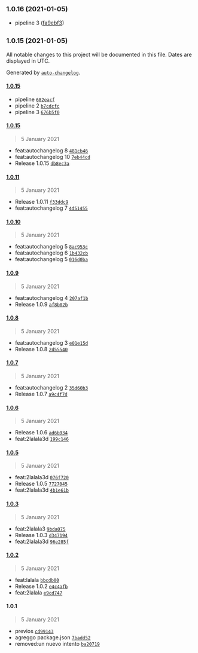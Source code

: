 ## <small>1.0.16 (2021-01-05)</small>

* pipeline 3 ([fa9ebf3](https://github.com/skykit-alejandrorodriguez/cd-pipeline/commit/fa9ebf3))

## <small>1.0.15 (2021-01-05)</small>

All notable changes to this project will be documented in this file. Dates are displayed in UTC.

Generated by [`auto-changelog`](https://github.com/CookPete/auto-changelog).

#### [1.0.15](https://github.com/skykit-alejandrorodriguez/cd-pipeline/compare/1.0.15...1.0.15)

- pipeline [`682eacf`](https://github.com/skykit-alejandrorodriguez/cd-pipeline/commit/682eacf751df6d5741c5c0f80284da846fba6bd2)
- pipeline 2 [`b7cdcfc`](https://github.com/skykit-alejandrorodriguez/cd-pipeline/commit/b7cdcfc48129f8fa501fe87c93d642dec8793c89)
- pipeline 3 [`676b5f0`](https://github.com/skykit-alejandrorodriguez/cd-pipeline/commit/676b5f0c28cdccd13d99c61f868fbfa886b47f87)

#### [1.0.15](https://github.com/skykit-alejandrorodriguez/cd-pipeline/compare/1.0.11...1.0.15)

> 5 January 2021

- feat:autochangelog 8 [`481cb46`](https://github.com/skykit-alejandrorodriguez/cd-pipeline/commit/481cb46936446f2f9dfbd8a82aec1dd653409a86)
- feat:autochangelog 10 [`7eb44cd`](https://github.com/skykit-alejandrorodriguez/cd-pipeline/commit/7eb44cd25287f423e859ad276c4b48c0a44c7d9b)
- Release 1.0.15 [`db8ec3a`](https://github.com/skykit-alejandrorodriguez/cd-pipeline/commit/db8ec3aaadd86b188725b37efffed8232acc1603)

#### [1.0.11](https://github.com/skykit-alejandrorodriguez/cd-pipeline/compare/1.0.10...1.0.11)

> 5 January 2021

- Release 1.0.11 [`f33ddc9`](https://github.com/skykit-alejandrorodriguez/cd-pipeline/commit/f33ddc9d08953c2a0e617a8fc684ab2f204fb585)
- feat:autochangelog 7 [`4d51455`](https://github.com/skykit-alejandrorodriguez/cd-pipeline/commit/4d514551a9695c43e71835e146b04198d4240c44)

#### [1.0.10](https://github.com/skykit-alejandrorodriguez/cd-pipeline/compare/1.0.9...1.0.10)

> 5 January 2021

- feat:autochangelog 5 [`8ac953c`](https://github.com/skykit-alejandrorodriguez/cd-pipeline/commit/8ac953c38214c2267d29b14f0db92580b65ba1ba)
- feat:autochangelog 6 [`1b432cb`](https://github.com/skykit-alejandrorodriguez/cd-pipeline/commit/1b432cba50dd6766605249df01ad9920ed1f0bf8)
- feat:autochangelog 5 [`016d0ba`](https://github.com/skykit-alejandrorodriguez/cd-pipeline/commit/016d0ba20a8c9a0e8b557c387c6c307c8df6eedb)

#### [1.0.9](https://github.com/skykit-alejandrorodriguez/cd-pipeline/compare/1.0.8...1.0.9)

> 5 January 2021

- feat:autochangelog 4 [`207af1b`](https://github.com/skykit-alejandrorodriguez/cd-pipeline/commit/207af1b3dcbb783c379acdd7a59298e7ea29780d)
- Release 1.0.9 [`af8b02b`](https://github.com/skykit-alejandrorodriguez/cd-pipeline/commit/af8b02b432c5fa0a7b3f9dfc81299db17f89a00d)

#### [1.0.8](https://github.com/skykit-alejandrorodriguez/cd-pipeline/compare/1.0.7...1.0.8)

> 5 January 2021

- feat:autochangelog 3 [`e01e15d`](https://github.com/skykit-alejandrorodriguez/cd-pipeline/commit/e01e15db1b358cd9e4c54712141d08d34342c51a)
- Release 1.0.8 [`2d55540`](https://github.com/skykit-alejandrorodriguez/cd-pipeline/commit/2d555402da05766853f9a00c50719568273721d1)

#### [1.0.7](https://github.com/skykit-alejandrorodriguez/cd-pipeline/compare/1.0.6...1.0.7)

> 5 January 2021

- feat:autochangelog 2 [`35d60b3`](https://github.com/skykit-alejandrorodriguez/cd-pipeline/commit/35d60b35f9d9bd52c91365ce1cebe96cb3373563)
- Release 1.0.7 [`a9c4f7d`](https://github.com/skykit-alejandrorodriguez/cd-pipeline/commit/a9c4f7dc670561c214e6b0affcab77ea229cc863)

#### [1.0.6](https://github.com/skykit-alejandrorodriguez/cd-pipeline/compare/1.0.5...1.0.6)

> 5 January 2021

- Release 1.0.6 [`ad6b934`](https://github.com/skykit-alejandrorodriguez/cd-pipeline/commit/ad6b934e0615ecc95bf6f519f424fefe2d9db0ba)
- feat:2lalala3d [`199c146`](https://github.com/skykit-alejandrorodriguez/cd-pipeline/commit/199c1464686ca670c633b39b211711ca13c37720)

#### [1.0.5](https://github.com/skykit-alejandrorodriguez/cd-pipeline/compare/1.0.3...1.0.5)

> 5 January 2021

- feat:2lalala3d [`076f720`](https://github.com/skykit-alejandrorodriguez/cd-pipeline/commit/076f7209cd2a42f537b9260596157373a3464b0b)
- Release 1.0.5 [`7727045`](https://github.com/skykit-alejandrorodriguez/cd-pipeline/commit/77270452565faa2c6fb61561969df60aea682c59)
- feat:2lalala3d [`4b1e61b`](https://github.com/skykit-alejandrorodriguez/cd-pipeline/commit/4b1e61b549da06e1577d3aa36a93d92184e444cf)

#### [1.0.3](https://github.com/skykit-alejandrorodriguez/cd-pipeline/compare/1.0.2...1.0.3)

> 5 January 2021

- feat:2lalala3 [`9bda075`](https://github.com/skykit-alejandrorodriguez/cd-pipeline/commit/9bda075fc7e530f7fe51a509b4b9404660edf063)
- Release 1.0.3 [`d347194`](https://github.com/skykit-alejandrorodriguez/cd-pipeline/commit/d3471947a5a7b0ec4324f7a790ef6ff87b045bdd)
- feat:2lalala3d [`96e285f`](https://github.com/skykit-alejandrorodriguez/cd-pipeline/commit/96e285fe6897945b42db53334bb7277cf1194a15)

#### [1.0.2](https://github.com/skykit-alejandrorodriguez/cd-pipeline/compare/1.0.1...1.0.2)

> 5 January 2021

- feat:lalala [`bbcdb00`](https://github.com/skykit-alejandrorodriguez/cd-pipeline/commit/bbcdb00043c8d8dea49962bface074162d3b346f)
- Release 1.0.2 [`e4c4afb`](https://github.com/skykit-alejandrorodriguez/cd-pipeline/commit/e4c4afba4f9ceab8501f156064fccf9a4c5e1e33)
- feat:2lalala [`e9cd747`](https://github.com/skykit-alejandrorodriguez/cd-pipeline/commit/e9cd7475c8c27bdc22d0791c20dcb95fb238b8db)

#### 1.0.1

> 5 January 2021

- previos [`cd99143`](https://github.com/skykit-alejandrorodriguez/cd-pipeline/commit/cd99143209ffd3a80c890c526345d943a00872bf)
- agreggo package.json [`7badd52`](https://github.com/skykit-alejandrorodriguez/cd-pipeline/commit/7badd52839bd32464596b37c31b3618c6e57004a)
- removed:un nuevo intento [`ba20719`](https://github.com/skykit-alejandrorodriguez/cd-pipeline/commit/ba207197249bcd155f88483f26f77ec202208a9e)
